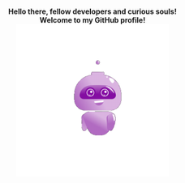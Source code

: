 <div align="center">
  <h1 style="font-size: inherit; margin-bottom: 0;">Hello there, fellow developers and curious souls!<br><span style="font-size: inherit;">Welcome to my GitHub profile!</span></h1>
</div>


<div align="center">
  <img src="./Hello.gif" alt="Hi" height="300">
</div>
